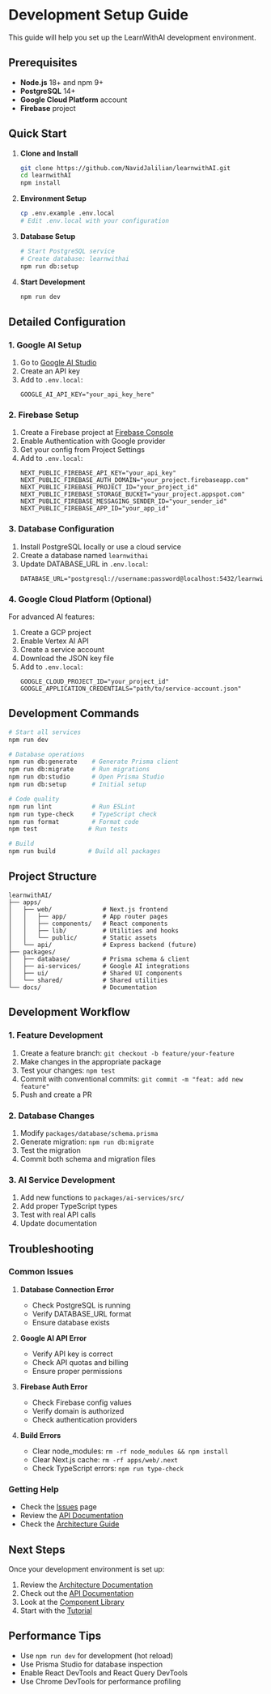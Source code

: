 # Development Setup Guide

This guide will help you set up the LearnWithAI development environment.

## Prerequisites

- **Node.js** 18+ and npm 9+
- **PostgreSQL** 14+
- **Google Cloud Platform** account
- **Firebase** project

## Quick Start

1. **Clone and Install**
   ```bash
   git clone https://github.com/NavidJalilian/learnwithAI.git
   cd learnwithAI
   npm install
   ```

2. **Environment Setup**
   ```bash
   cp .env.example .env.local
   # Edit .env.local with your configuration
   ```

3. **Database Setup**
   ```bash
   # Start PostgreSQL service
   # Create database: learnwithai
   npm run db:setup
   ```

4. **Start Development**
   ```bash
   npm run dev
   ```

## Detailed Configuration

### 1. Google AI Setup

1. Go to [Google AI Studio](https://makersuite.google.com/app/apikey)
2. Create an API key
3. Add to `.env.local`:
   ```
   GOOGLE_AI_API_KEY="your_api_key_here"
   ```

### 2. Firebase Setup

1. Create a Firebase project at [Firebase Console](https://console.firebase.google.com)
2. Enable Authentication with Google provider
3. Get your config from Project Settings
4. Add to `.env.local`:
   ```
   NEXT_PUBLIC_FIREBASE_API_KEY="your_api_key"
   NEXT_PUBLIC_FIREBASE_AUTH_DOMAIN="your_project.firebaseapp.com"
   NEXT_PUBLIC_FIREBASE_PROJECT_ID="your_project_id"
   NEXT_PUBLIC_FIREBASE_STORAGE_BUCKET="your_project.appspot.com"
   NEXT_PUBLIC_FIREBASE_MESSAGING_SENDER_ID="your_sender_id"
   NEXT_PUBLIC_FIREBASE_APP_ID="your_app_id"
   ```

### 3. Database Configuration

1. Install PostgreSQL locally or use a cloud service
2. Create a database named `learnwithai`
3. Update DATABASE_URL in `.env.local`:
   ```
   DATABASE_URL="postgresql://username:password@localhost:5432/learnwithai"
   ```

### 4. Google Cloud Platform (Optional)

For advanced AI features:

1. Create a GCP project
2. Enable Vertex AI API
3. Create a service account
4. Download the JSON key file
5. Add to `.env.local`:
   ```
   GOOGLE_CLOUD_PROJECT_ID="your_project_id"
   GOOGLE_APPLICATION_CREDENTIALS="path/to/service-account.json"
   ```

## Development Commands

```bash
# Start all services
npm run dev

# Database operations
npm run db:generate    # Generate Prisma client
npm run db:migrate     # Run migrations
npm run db:studio      # Open Prisma Studio
npm run db:setup       # Initial setup

# Code quality
npm run lint           # Run ESLint
npm run type-check     # TypeScript check
npm run format         # Format code
npm test              # Run tests

# Build
npm run build         # Build all packages
```

## Project Structure

```
learnwithAI/
├── apps/
│   ├── web/              # Next.js frontend
│   │   ├── app/          # App router pages
│   │   ├── components/   # React components
│   │   ├── lib/          # Utilities and hooks
│   │   └── public/       # Static assets
│   └── api/              # Express backend (future)
├── packages/
│   ├── database/         # Prisma schema & client
│   ├── ai-services/      # Google AI integrations
│   ├── ui/               # Shared UI components
│   └── shared/           # Shared utilities
└── docs/                 # Documentation
```

## Development Workflow

### 1. Feature Development

1. Create a feature branch: `git checkout -b feature/your-feature`
2. Make changes in the appropriate package
3. Test your changes: `npm test`
4. Commit with conventional commits: `git commit -m "feat: add new feature"`
5. Push and create a PR

### 2. Database Changes

1. Modify `packages/database/schema.prisma`
2. Generate migration: `npm run db:migrate`
3. Test the migration
4. Commit both schema and migration files

### 3. AI Service Development

1. Add new functions to `packages/ai-services/src/`
2. Add proper TypeScript types
3. Test with real API calls
4. Update documentation

## Troubleshooting

### Common Issues

1. **Database Connection Error**
   - Check PostgreSQL is running
   - Verify DATABASE_URL format
   - Ensure database exists

2. **Google AI API Error**
   - Verify API key is correct
   - Check API quotas and billing
   - Ensure proper permissions

3. **Firebase Auth Error**
   - Check Firebase config values
   - Verify domain is authorized
   - Check authentication providers

4. **Build Errors**
   - Clear node_modules: `rm -rf node_modules && npm install`
   - Clear Next.js cache: `rm -rf apps/web/.next`
   - Check TypeScript errors: `npm run type-check`

### Getting Help

- Check the [Issues](https://github.com/NavidJalilian/learnwithAI/issues) page
- Review the [API Documentation](./API.md)
- Check the [Architecture Guide](./ARCHITECTURE.md)

## Next Steps

Once your development environment is set up:

1. Review the [Architecture Documentation](./ARCHITECTURE.md)
2. Check out the [API Documentation](./API.md)
3. Look at the [Component Library](./COMPONENTS.md)
4. Start with the [Tutorial](./TUTORIAL.md)

## Performance Tips

- Use `npm run dev` for development (hot reload)
- Use Prisma Studio for database inspection
- Enable React DevTools and React Query DevTools
- Use Chrome DevTools for performance profiling
